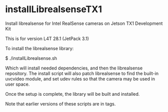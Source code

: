 # installLibrealsenseTX1
Install librealsense for Intel RealSense cameras on Jetson TX1 Development Kit

This is for version L4T 28.1 (JetPack 3.1)

To install the librealsense library:

$ ./installLibrealsense.sh

Which will install needed dependencies, and then the librealsense repository. The install script will also patch librealsense to find the built-in uvcvideo module, and set udev rules so that the camera may be used in user space.

Once the setup is complete, the library will be built and installed.


Note that earlier versions of these scripts are in tags. 

